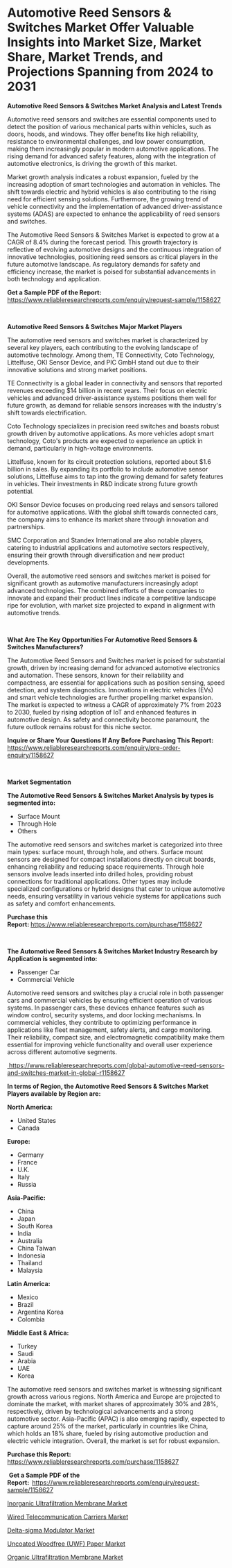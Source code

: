 <p><h1>Automotive Reed Sensors & Switches Market Offer Valuable Insights into Market Size, Market Share, Market Trends, and Projections Spanning from 2024 to 2031</h1></p><p><strong>Automotive Reed Sensors & Switches Market Analysis and Latest Trends</strong></p>
<p><p>Automotive reed sensors and switches are essential components used to detect the position of various mechanical parts within vehicles, such as doors, hoods, and windows. They offer benefits like high reliability, resistance to environmental challenges, and low power consumption, making them increasingly popular in modern automotive applications. The rising demand for advanced safety features, along with the integration of automotive electronics, is driving the growth of this market.</p><p>Market growth analysis indicates a robust expansion, fueled by the increasing adoption of smart technologies and automation in vehicles. The shift towards electric and hybrid vehicles is also contributing to the rising need for efficient sensing solutions. Furthermore, the growing trend of vehicle connectivity and the implementation of advanced driver-assistance systems (ADAS) are expected to enhance the applicability of reed sensors and switches.</p><p>The Automotive Reed Sensors & Switches Market is expected to grow at a CAGR of 8.4% during the forecast period. This growth trajectory is reflective of evolving automotive designs and the continuous integration of innovative technologies, positioning reed sensors as critical players in the future automotive landscape. As regulatory demands for safety and efficiency increase, the market is poised for substantial advancements in both technology and application.</p></p>
<p><strong>Get a Sample PDF of the Report:&nbsp;</strong> <a href="https://www.reliableresearchreports.com/enquiry/request-sample/1158627?utm_campaign=6&utm_medium=2&utm_source=Github&utm_content=ia&utm_term=11102024&utm_id=automotive-reed-sensors-switches">https://www.reliableresearchreports.com/enquiry/request-sample/1158627</a></p>
<p>&nbsp;</p>
<p><strong>Automotive Reed Sensors & Switches Major Market Players</strong></p>
<p><p>The automotive reed sensors and switches market is characterized by several key players, each contributing to the evolving landscape of automotive technology. Among them, TE Connectivity, Coto Technology, Littelfuse, OKI Sensor Device, and PIC GmbH stand out due to their innovative solutions and strong market positions.</p><p>TE Connectivity is a global leader in connectivity and sensors that reported revenues exceeding $14 billion in recent years. Their focus on electric vehicles and advanced driver-assistance systems positions them well for future growth, as demand for reliable sensors increases with the industry's shift towards electrification.</p><p>Coto Technology specializes in precision reed switches and boasts robust growth driven by automotive applications. As more vehicles adopt smart technology, Coto's products are expected to experience an uptick in demand, particularly in high-voltage environments.</p><p>Littelfuse, known for its circuit protection solutions, reported about $1.6 billion in sales. By expanding its portfolio to include automotive sensor solutions, Littelfuse aims to tap into the growing demand for safety features in vehicles. Their investments in R&D indicate strong future growth potential.</p><p>OKI Sensor Device focuses on producing reed relays and sensors tailored for automotive applications. With the global shift towards connected cars, the company aims to enhance its market share through innovation and partnerships.</p><p>SMC Corporation and Standex International are also notable players, catering to industrial applications and automotive sectors respectively, ensuring their growth through diversification and new product developments.</p><p>Overall, the automotive reed sensors and switches market is poised for significant growth as automotive manufacturers increasingly adopt advanced technologies. The combined efforts of these companies to innovate and expand their product lines indicate a competitive landscape ripe for evolution, with market size projected to expand in alignment with automotive trends.</p></p>
<p>&nbsp;</p>
<p><strong>What Are The Key Opportunities For Automotive Reed Sensors & Switches Manufacturers?</strong></p>
<p><p>The Automotive Reed Sensors and Switches market is poised for substantial growth, driven by increasing demand for advanced automotive electronics and automation. These sensors, known for their reliability and compactness, are essential for applications such as position sensing, speed detection, and system diagnostics. Innovations in electric vehicles (EVs) and smart vehicle technologies are further propelling market expansion. The market is expected to witness a CAGR of approximately 7% from 2023 to 2030, fueled by rising adoption of IoT and enhanced features in automotive design. As safety and connectivity become paramount, the future outlook remains robust for this niche sector.</p></p>
<p><strong>Inquire or Share Your Questions If Any Before Purchasing This Report:</strong> <a href="https://www.reliableresearchreports.com/enquiry/pre-order-enquiry/1158627?utm_campaign=6&utm_medium=2&utm_source=Github&utm_content=ia&utm_term=11102024&utm_id=automotive-reed-sensors-switches">https://www.reliableresearchreports.com/enquiry/pre-order-enquiry/1158627</a></p>
<p>&nbsp;</p>
<p><strong>Market Segmentation</strong></p>
<p><strong>The Automotive Reed Sensors & Switches Market Analysis by types is segmented into:</strong></p>
<p><ul><li>Surface Mount</li><li>Through Hole</li><li>Others</li></ul></p>
<p><p>The automotive reed sensors and switches market is categorized into three main types: surface mount, through hole, and others. Surface mount sensors are designed for compact installations directly on circuit boards, enhancing reliability and reducing space requirements. Through hole sensors involve leads inserted into drilled holes, providing robust connections for traditional applications. Other types may include specialized configurations or hybrid designs that cater to unique automotive needs, ensuring versatility in various vehicle systems for applications such as safety and comfort enhancements.</p></p>
<p><strong>Purchase this Report:&nbsp;</strong><a href="https://www.reliableresearchreports.com/purchase/1158627?utm_campaign=6&utm_medium=2&utm_source=Github&utm_content=ia&utm_term=11102024&utm_id=automotive-reed-sensors-switches">https://www.reliableresearchreports.com/purchase/1158627</a></p>
<p>&nbsp;</p>
<p><strong>The Automotive Reed Sensors & Switches Market Industry Research by Application is segmented into:</strong></p>
<p><ul><li>Passenger Car</li><li>Commercial Vehicle</li></ul></p>
<p><p>Automotive reed sensors and switches play a crucial role in both passenger cars and commercial vehicles by ensuring efficient operation of various systems. In passenger cars, these devices enhance features such as window control, security systems, and door locking mechanisms. In commercial vehicles, they contribute to optimizing performance in applications like fleet management, safety alerts, and cargo monitoring. Their reliability, compact size, and electromagnetic compatibility make them essential for improving vehicle functionality and overall user experience across different automotive segments.</p></p>
<p><a href="https://www.reliableresearchreports.com/global-automotive-reed-sensors-and-switches-market-in-global-r1158627?utm_campaign=6&utm_medium=2&utm_source=Github&utm_content=ia&utm_term=11102024&utm_id=automotive-reed-sensors-switches">&nbsp;https://www.reliableresearchreports.com/global-automotive-reed-sensors-and-switches-market-in-global-r1158627</a></p>
<p><strong>In terms of Region, the Automotive Reed Sensors & Switches Market Players available by Region are:</strong></p>
<p>
    <p> <strong> North America: </strong>
        <ul>
            <li>United States</li>
            <li>Canada</li>
        </ul>
        </p> 
    <p> <strong> Europe: </strong>
        <ul>
            <li>Germany</li>
            <li>France</li>
            <li>U.K.</li>
            <li>Italy</li>
            <li>Russia</li>
        </ul>
        </p> 
    <p> <strong> Asia-Pacific: </strong>
        <ul>
            <li>China</li>
            <li>Japan</li>
            <li>South Korea</li>
            <li>India</li>
            <li>Australia</li>
            <li>China Taiwan</li>
            <li>Indonesia</li>
            <li>Thailand</li>
            <li>Malaysia</li>
        </ul>
        </p> 
    <p> <strong> Latin America: </strong>
        <ul>
            <li>Mexico</li>
            <li>Brazil</li>
            <li>Argentina Korea</li>
            <li>Colombia</li>
        </ul>
        </p> 
    <p> <strong> Middle East & Africa: </strong>
        <ul>
            <li>Turkey</li>
            <li>Saudi</li>
            <li>Arabia</li>
            <li>UAE</li>
            <li>Korea</li>
        </ul>
    </p>
    </p>
<p><p>The automotive reed sensors and switches market is witnessing significant growth across various regions. North America and Europe are projected to dominate the market, with market shares of approximately 30% and 28%, respectively, driven by technological advancements and a strong automotive sector. Asia-Pacific (APAC) is also emerging rapidly, expected to capture around 25% of the market, particularly in countries like China, which holds an 18% share, fueled by rising automotive production and electric vehicle integration. Overall, the market is set for robust expansion.</p></p>
<p><strong>Purchase this Report: </strong><a href="https://www.reliableresearchreports.com/purchase/1158627?utm_campaign=6&utm_medium=2&utm_source=Github&utm_content=ia&utm_term=11102024&utm_id=automotive-reed-sensors-switches">https://www.reliableresearchreports.com/purchase/1158627</a></p>
<p>&nbsp;<strong>Get a Sample PDF of the Report:&nbsp;&nbsp;</strong><a href="https://www.reliableresearchreports.com/enquiry/request-sample/1158627?utm_campaign=6&utm_medium=2&utm_source=Github&utm_content=ia&utm_term=11102024&utm_id=automotive-reed-sensors-switches">https://www.reliableresearchreports.com/enquiry/request-sample/1158627</a></p>
<p><strong></strong></p>
<p><p><a href="https://www.linkedin.com/pulse/insights-inorganic-ultrafiltration-membrane-market-size-which-x620c?utm_campaign=6&utm_medium=2&utm_source=Github&utm_content=ia&utm_term=11102024&utm_id=automotive-reed-sensors-switches">Inorganic Ultrafiltration Membrane Market</a></p><p><a href="https://issuu.com/reportprime-2/docs/wired-telecommunication-carriers-ma_6eb9c374044c09?utm_campaign=6&utm_medium=2&utm_source=Github&utm_content=ia&utm_term=11102024&utm_id=automotive-reed-sensors-switches">Wired Telecommunication Carriers Market</a></p><p><a href="https://issuu.com/reportprime-2/docs/delta-sigma-modulator-market-size-2_98ddde782b7d43?utm_campaign=6&utm_medium=2&utm_source=Github&utm_content=ia&utm_term=11102024&utm_id=automotive-reed-sensors-switches">Delta-sigma Modulator Market</a></p><p><a href="https://www.linkedin.com/pulse/global-uncoated-woodfree-uwf-paper-market-analysis-trends-forecasts-dfexf?utm_campaign=6&utm_medium=2&utm_source=Github&utm_content=ia&utm_term=11102024&utm_id=automotive-reed-sensors-switches">Uncoated Woodfree (UWF) Paper Market</a></p><p><a href="https://www.linkedin.com/pulse/global-organic-ultrafiltration-membrane-market-trends-insights-fyryf?utm_campaign=6&utm_medium=2&utm_source=Github&utm_content=ia&utm_term=11102024&utm_id=automotive-reed-sensors-switches">Organic Ultrafiltration Membrane Market</a></p></p>